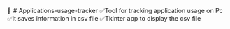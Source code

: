 🎯 # Applications-usage-tracker
✅Tool for tracking application usage on Pc
✅it saves information in csv file
✅Tkinter app to display the csv file
